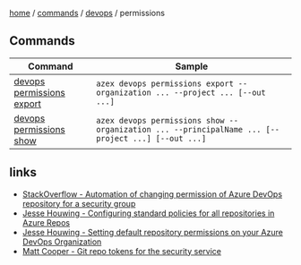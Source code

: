 [home](/readme.md) / [commands](/docs/commands/readme.md) / [devops](/docs/commands/devops/readme.md) / permissions

## Commands

|Command|Sample|
|-|-|
|[devops permissions export](/docs/commands/devops/permissions/export.md)|`azex devops permissions export --organization ... --project ... [--out ...]`|
|[devops permissions show  ](/docs/commands/devops/permissions/show.md  )|`azex devops permissions show --organization ... --principalName ... [--project ...] [--out ...]`|


## links
- [StackOverflow - Automation of changing permission of Azure DevOps repository for a security group](https://stackoverflow.com/questions/74451156/automation-of-changing-permission-of-azure-devops-repository-for-a-security-grou)
- [Jesse Houwing - Configuring standard policies for all repositories in Azure Repos](https://jessehouwing.net/azure-repos-git-configuring-standard-policies-on-repositories/)
- [Jesse Houwing - Setting default repository permissions on your Azure DevOps Organization](https://jessehouwing.net/azure-devops-git-setting-default-repository-permissions/)
- [Matt Cooper - Git repo tokens for the security service](https://devblogs.microsoft.com/devops/git-repo-tokens-for-the-security-service/)